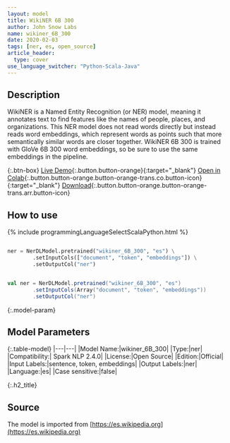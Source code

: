 ```yaml
---
layout: model
title: WikiNER 6B 300
author: John Snow Labs
name: wikiner_6B_300
date: 2020-02-03
tags: [ner, es, open_source]
article_header:
  type: cover
use_language_switcher: "Python-Scala-Java"
---
```


## Description
WikiNER is a Named Entity Recognition (or NER) model, meaning it annotates text to find features like the names of people, places, and organizations. This NER model does not read words directly but instead reads word embeddings, which represent words as points such that more semantically similar words are closer together. WikiNER 6B 300 is trained with GloVe 6B 300 word embeddings, so be sure to use the same embeddings in the pipeline.

{:.btn-box}
[Live Demo](https://demo.johnsnowlabs.com/public/NER_ES){:.button.button-orange}{:target="_blank"}
[Open in Colab](https://colab.research.google.com/github/JohnSnowLabs/spark-nlp-workshop/blob/master/tutorials/streamlit_notebooks/NER_ES.ipynb){:.button.button-orange.button-orange-trans.co.button-icon}{:target="_blank"}
[Download](https://s3.amazonaws.com/auxdata.johnsnowlabs.com/public/models/wikiner_6B_300_es_2.4.0_2.4_1581971942090.zip){:.button.button-orange.button-orange-trans.arr.button-icon}

## How to use 

<div class="tabs-box" markdown="1">

{% include programmingLanguageSelectScalaPython.html %}

```python

ner = NerDLModel.pretrained("wikiner_6B_300", "es") \
        .setInputCols(["document", "token", "embeddings"]) \
        .setOutputCol("ner")
```

```scala

val ner = NerDLModel.pretrained("wikiner_6B_300", "es")
        .setInputCols(Array("document", "token", "embeddings"))
        .setOutputCol("ner")
```

</div>

{:.model-param}
## Model Parameters

{:.table-model}
|---|---|
|Model Name:|wikiner_6B_300|
|Type:|ner|
|Compatibility:| Spark NLP 2.4.0|
|License:|Open Source|
|Edition:|Official|
|Input Labels:|sentence, token, embeddings|
|Output Labels:|ner|
|Language:|es|
|Case sensitive:|false|

{:.h2_title}
## Source
The model is imported from [https://es.wikipedia.org](https://es.wikipedia.org)